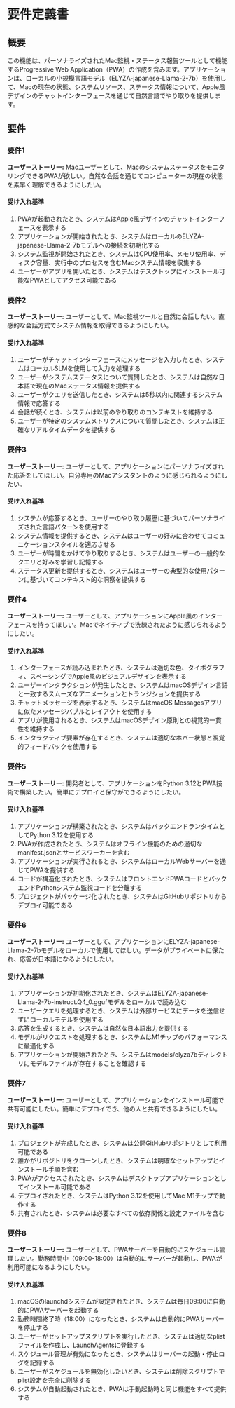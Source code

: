 # 要件定義書

## 概要

この機能は、パーソナライズされたMac監視・ステータス報告ツールとして機能するProgressive Web Application（PWA）の作成を含みます。アプリケーションは、ローカルの小規模言語モデル（ELYZA-japanese-Llama-2-7b）を使用して、Macの現在の状態、システムリソース、ステータス情報について、Apple風デザインのチャットインターフェースを通じて自然言語でやり取りを提供します。

## 要件

### 要件1

**ユーザーストーリー:** Macユーザーとして、MacのシステムステータスをモニタリングできるPWAが欲しい。自然な会話を通じてコンピューターの現在の状態を素早く理解できるようにしたい。

#### 受け入れ基準

1. PWAが起動されたとき、システムはApple風デザインのチャットインターフェースを表示する
2. アプリケーションが開始されたとき、システムはローカルのELYZA-japanese-Llama-2-7bモデルへの接続を初期化する
3. システム監視が開始されたとき、システムはCPU使用率、メモリ使用率、ディスク容量、実行中のプロセスを含むMacシステム情報を収集する
4. ユーザーがアプリを開いたとき、システムはデスクトップにインストール可能なPWAとしてアクセス可能である

### 要件2

**ユーザーストーリー:** ユーザーとして、Mac監視ツールと自然に会話したい。直感的な会話方式でシステム情報を取得できるようにしたい。

#### 受け入れ基準

1. ユーザーがチャットインターフェースにメッセージを入力したとき、システムはローカルSLMを使用して入力を処理する
2. ユーザーがシステムステータスについて質問したとき、システムは自然な日本語で現在のMacステータス情報を提供する
3. ユーザーがクエリを送信したとき、システムは5秒以内に関連するシステム情報で応答する
4. 会話が続くとき、システムは以前のやり取りのコンテキストを維持する
5. ユーザーが特定のシステムメトリクスについて質問したとき、システムは正確なリアルタイムデータを提供する

### 要件3

**ユーザーストーリー:** ユーザーとして、アプリケーションにパーソナライズされた応答をしてほしい。自分専用のMacアシスタントのように感じられるようにしたい。

#### 受け入れ基準

1. システムが応答するとき、ユーザーのやり取り履歴に基づいてパーソナライズされた言語パターンを使用する
2. システム情報を提供するとき、システムはユーザーの好みに合わせてコミュニケーションスタイルを適応させる
3. ユーザーが時間をかけてやり取りするとき、システムはユーザーの一般的なクエリと好みを学習し記憶する
4. ステータス更新を提供するとき、システムはユーザーの典型的な使用パターンに基づいてコンテキスト的な洞察を提供する

### 要件4

**ユーザーストーリー:** ユーザーとして、アプリケーションにApple風のインターフェースを持ってほしい。Macでネイティブで洗練されたように感じられるようにしたい。

#### 受け入れ基準

1. インターフェースが読み込まれたとき、システムは適切な色、タイポグラフィ、スペーシングでApple風のビジュアルデザインを表示する
2. ユーザーインタラクションが発生したとき、システムはmacOSデザイン言語と一致するスムーズなアニメーションとトランジションを提供する
3. チャットメッセージを表示するとき、システムはmacOS Messagesアプリに似たメッセージバブルとレイアウトを使用する
4. アプリが使用されるとき、システムはmacOSデザイン原則との視覚的一貫性を維持する
5. インタラクティブ要素が存在するとき、システムは適切なホバー状態と視覚的フィードバックを使用する

### 要件5

**ユーザーストーリー:** 開発者として、アプリケーションをPython 3.12とPWA技術で構築したい。簡単にデプロイと保守ができるようにしたい。

#### 受け入れ基準

1. アプリケーションが構築されたとき、システムはバックエンドランタイムとしてPython 3.12を使用する
2. PWAが作成されたとき、システムはオフライン機能のための適切なmanifest.jsonとサービスワーカーを含む
3. アプリケーションが実行されるとき、システムはローカルWebサーバーを通じてPWAを提供する
4. コードが構造化されたとき、システムはフロントエンドPWAコードとバックエンドPythonシステム監視コードを分離する
5. プロジェクトがパッケージ化されたとき、システムはGitHubリポジトリからデプロイ可能である

### 要件6

**ユーザーストーリー:** ユーザーとして、アプリケーションにELYZA-japanese-Llama-2-7bモデルをローカルで使用してほしい。データがプライベートに保たれ、応答が日本語になるようにしたい。

#### 受け入れ基準

1. アプリケーションが初期化されたとき、システムはELYZA-japanese-Llama-2-7b-instruct.Q4_0.ggufモデルをローカルで読み込む
2. ユーザークエリを処理するとき、システムは外部サービスにデータを送信せずにローカルモデルを使用する
3. 応答を生成するとき、システムは自然な日本語出力を提供する
4. モデルがリクエストを処理するとき、システムはM1チップのパフォーマンスに最適化する
5. アプリケーションが開始されたとき、システムはmodels/elyza7bディレクトリにモデルファイルが存在することを確認する

### 要件7

**ユーザーストーリー:** ユーザーとして、アプリケーションをインストール可能で共有可能にしたい。簡単にデプロイでき、他の人と共有できるようにしたい。

#### 受け入れ基準

1. プロジェクトが完成したとき、システムは公開GitHubリポジトリとして利用可能である
2. 誰かがリポジトリをクローンしたとき、システムは明確なセットアップとインストール手順を含む
3. PWAがアクセスされたとき、システムはデスクトップアプリケーションとしてインストール可能である
4. デプロイされたとき、システムはPython 3.12を使用してMac M1チップで動作する
5. 共有されたとき、システムは必要なすべての依存関係と設定ファイルを含む

### 要件8

**ユーザーストーリー:** ユーザーとして、PWAサーバーを自動的にスケジュール管理したい。勤務時間中（09:00-18:00）は自動的にサーバーが起動し、PWAが利用可能になるようにしたい。

#### 受け入れ基準

1. macOSのlaunchdシステムが設定されたとき、システムは毎日09:00に自動的にPWAサーバーを起動する
2. 勤務時間終了時（18:00）になったとき、システムは自動的にPWAサーバーを停止する
3. ユーザーがセットアップスクリプトを実行したとき、システムは適切なplistファイルを作成し、LaunchAgentsに登録する
4. スケジュール管理が有効になったとき、システムはサーバーの起動・停止ログを記録する
5. ユーザーがスケジュールを無効化したいとき、システムは削除スクリプトでplist設定を完全に削除する
6. システムが自動起動されたとき、PWAは手動起動時と同じ機能をすべて提供する